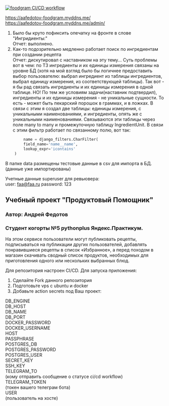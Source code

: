 [![foodgram CI/CD workflow](https://github.com/aafedotov/foodgram-project-react/actions/workflows/foodgram_cicd.yml/badge.svg?branch=master&event=deployment_status)](https://github.com/aafedotov/foodgram-project-react/actions/workflows/foodgram_cicd.yml)


https://aafedotov-foodgram.myddns.me/  
https://aafedotov-foodgram.myddns.me/admin/

1) Было бы круто пофиксить опечатку на фронте в слове "Ингридиенты:"  
Отчет: выполнено.  
2) Как-то подозрительно медленно работает поиск по ингредиентам при создании рецепта  
Отчет: дискутировал с наставником на эту тему... Суть проблемы вот в чем: 
по ТЗ ингредиенты и их единицы измерения связаны на уровне БД
(хотя на мой взгляд было бы логичнее предоставить выбор пользователю:
выбрал ингредиент из таблицы ингредиентов, выбрал единицу измерения, из соответствующей таблицы).
Так вот - я бы рад связать ингредиенты и их единицы измерения в одной таблице.
НО! По тем же условиям задачи(наставник подтвердил), ингредиенты и их единицы измерения - не уникальные сущности.
То есть - может быть пекарский порошок в граммах, и в ложках. В связи с этим я создал две таблицы:
единицы измерения, с уникальными наименованиями, и ингредиенты, опять же с уникальными наименованиями.
Связываются эти таблицы через поле many to many и промежуточную таблицу IngredientUnit.
В связи с этим фильтр работает по связанному полю, вот так:
```python
        name = django_filters.CharFilter(
        field_name='name__name',
        lookup_expr='icontains'
    )
```


В папке data размещены тестовые данные в csv для импорта в БД.  
(данные уже импортированы)

Учетные данные superuser для ревьювера:  
user: faa@faa.ru 
password: 123

## Учебный проект "Продуктовый Помощник"
### Автор: Андрей Федотов
### Cтудент когорты №5 pythonplus Яндекс.Практикум.

На этом сервисе пользователи могут публиковать рецепты, подписываться на публикации 
других пользователей, добавлять понравившиеся рецепты в список «Избранное», 
а перед походом в магазин скачивать сводный список продуктов, необходимых для приготовления 
одного или нескольких выбранных блюд.

Для репозитория настроен CI/CD.
Для запуска приложения:

1. Сделайте Fork данного репозитория
2. Подготовьте vps с ubuntu и docker
3. Добавьте action secrets под Ваш проект:

DB_ENGINE  
DB_HOST  
DB_NAME  
DB_PORT  
DOCKER_PASSWORD  
DOCKER_USERNAME  
HOST  
PASSPHRASE  
POSTGRES_DB  
POSTGRES_PASSWORD  
POSTGRES_USER  
SECRET_KEY  
SSH_KEY  
TELEGRAM_TO  
(кому отправить сообщение о статусе ci/cd workflow)  
TELEGRAM_TOKEN  
(токен вашего телеграм бота)  
USER  
(пользователь на хосте)
